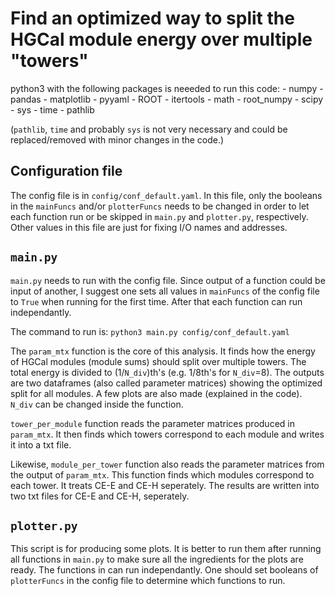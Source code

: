 # Find an optimized way to split the HGCal module energy over multiple "towers"

python3 with the following packages is neeeded to run this code:
    - numpy
    - pandas
    - matplotlib
    - pyyaml
    - ROOT
    - itertools
    - math
    - root_numpy
    - scipy
    - sys
    - time
    - pathlib

(`pathlib`, `time` and probably `sys` is not very necessary and could be replaced/removed with minor changes in the code.)

## Configuration file

The config file is in `config/conf_default.yaml`. In this file, only the booleans in the `mainFuncs` and/or `plotterFuncs` needs to be changed in order to let each function run or be skipped in `main.py` and `plotter.py`, respectively. Other values in this file are just for fixing I/O names and addresses.

## `main.py`

`main.py` needs to run with the config file. Since output of a function could be input of another, I suggest one sets all values in `mainFuncs` of the config file to `True` when running for the first time. After that each function can run independantly.

The command to run is:
`python3 main.py config/conf_default.yaml`

The `param_mtx` function is the core of this analysis. It finds how the energy of HGCal modules (module sums) should split over multiple towers. The total energy is divided to (1/`N_div`)th's (e.g. 1/8th's for `N_div`=8). The outputs are two dataframes (also called parameter matrices) showing the optimized split for all modules. A few plots are also made (explained in the code). `N_div` can be changed inside the function.

`tower_per_module` function reads the parameter matrices produced in `param_mtx`. It then finds which towers correspond to each module and writes it into a txt file.

Likewise, `module_per_tower` function also reads the parameter matrices from the output of `param_mtx`.  This function finds which modules correspond to each tower. It treats CE-E and CE-H seperately. The results are written into two txt files for CE-E and CE-H, seperately.


## `plotter.py`

This script is for producing some plots. It is better to run them after running all functions in `main.py` to make sure all the ingredients for the plots are ready. The functions in can run independantly. One should set booleans of `plotterFuncs` in the config file to determine which functions to run.

